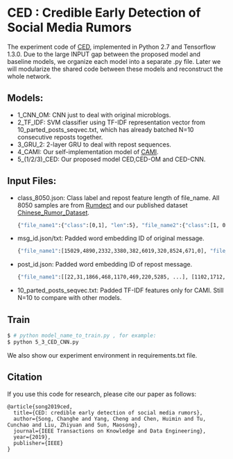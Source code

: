 # CED : Credible Early Detection of Social Media Rumors

The experiment code of [CED](http://114.215.64.60:8094/~chm/publications/tkde2019_CED.pdf), implemented in Python 2.7 and Tensorflow 1.3.0. 
Due to the large INPUT gap between the proposed model and baseline models, we organize each model into a separate .py file. Later we will modularize the shared code between these models and reconstruct the whole network.

## Models:
  - 1_CNN_OM: CNN just to deal with original microblogs.
  - 2_TF_IDF: SVM classifier using TF-IDF representation vector from 10_parted_posts_seqvec.txt, which has already batched N=10 consecutive reposts together.
  - 3_GRU_2: 2-layer GRU to deal with repost sequences.
  - 4_CAMI: Our self-implementation model of [CAMI](http://ir.ia.ac.cn/bitstream/173211/19743/1/ijcai17.pdf).
  - 5_(1/2/3)_CED: Our proposed model CED,CED-OM and CED-CNN.

## Input Files:
  - class_8050.json: Class label and repost feature length of file_name. All 8050 samples are from [Rumdect](http://alt.qcri.org/⇠wgao/data/rumdect.zip) and our published dataset [Chinese_Rumor_Dataset](https://github.com/thunlp/Chinese_Rumor_Dataset).
    ```sh
    {"file_name1":{"class":[0,1], "len":5}, "file_name2":{"class":[1, 0], "len":16}, ......}
    ```
  - msg_id.json/txt: Padded word embedding ID of original message.
    ```sh
    {"file_name1":[15029,4890,2332,3380,382,6019,320,8524,671,0], "file_name2":[2003,60,1390,0,0,0,0,0,0,0], ......}
    ```
  - post_id.json: Padded word embedding ID of repost message. 
    ```sh
    {"file_name1":[[22,31,1866,468,1170,469,220,5285, ...], [1102,1712,1304,930,127,1712,193,22, ...], ...], "file_name2":[[...], [...], ...].shape = [Padded length of N reposts' words, Corresponding "len" in class_8050.json], ......}
    ```
  - 10_parted_posts_seqvec.txt: Padded TF-IDF features only for CAMI. Still N=10 to compare with other models.

## Train
```sh
$ # python model_name_to_train.py , for example:
$ python 5_3_CED_CNN.py
```

We also show our experiment environment in requirements.txt file.

## Citation

If you use this code for research, please cite our paper as follows:

```
@article{song2019ced,
  title={CED: credible early detection of social media rumors},
  author={Song, Changhe and Yang, Cheng and Chen, Huimin and Tu, Cunchao and Liu, Zhiyuan and Sun, Maosong},
  journal={IEEE Transactions on Knowledge and Data Engineering},
  year={2019},
  publisher={IEEE}
}
```
